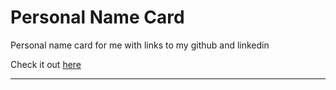 # Personal Name Card

Personal name card for me with links to my github and linkedin

Check it out [here](https://jstep21.github.io/name-card-page/)

<hr>

